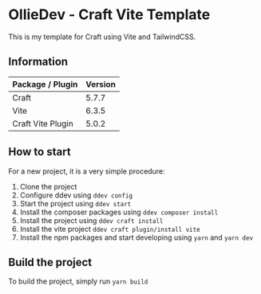 # OllieDev - Craft Vite Template

This is my template for Craft using Vite and TailwindCSS.

## Information

| Package / Plugin  | Version |
|-------------------|---------|
| Craft             | 5.7.7   |
| Vite              | 6.3.5   |
| Craft Vite Plugin | 5.0.2   |

## How to start

For a new project, it is a very simple procedure:
1. Clone the project
2. Configure ddev using ```ddev config```
3. Start the project using ```ddev start```
4. Install the composer packages using ```ddev composer install```
5. Install the project using ```ddev craft install```
6. Install the vite project ```ddev craft plugin/install vite```
7. Install the npm packages and start developing using ```yarn``` and ```yarn dev```

## Build the project

To build the project, simply run ```yarn build```